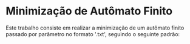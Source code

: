 # Minimização de Autômato Finito
Este trabalho consiste em realizar a minimização de um autômato finito passado por parâmetro no formato '.txt', seguindo o seguinte padrão:
